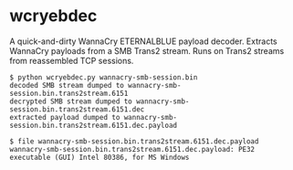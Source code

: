 # wcryebdec
A quick-and-dirty WannaCry ETERNALBLUE payload decoder. Extracts WannaCry payloads from a SMB Trans2 stream. Runs on Trans2 streams from reassembled TCP sessions.

```
$ python wcryebdec.py wannacry-smb-session.bin 
decoded SMB stream dumped to wannacry-smb-session.bin.trans2stream.6151
decrypted SMB stream dumped to wannacry-smb-session.bin.trans2stream.6151.dec
extracted payload dumped to wannacry-smb-session.bin.trans2stream.6151.dec.payload

$ file wannacry-smb-session.bin.trans2stream.6151.dec.payload
wannacry-smb-session.bin.trans2stream.6151.dec.payload: PE32 executable (GUI) Intel 80386, for MS Windows

```
